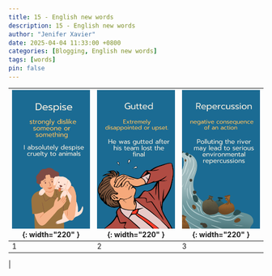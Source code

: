 ```yaml
---
title: 15 - English new words
description: 15 - English new words
author: "Jenifer Xavier"
date: 2025-04-04 11:33:00 +0800
categories: [Blogging, English new words]
tags: [words]
pin: false
---
```


| ![Idioms](/assets/img/15-english-new-words/1.png){: width="220" } | ![Idioms](/assets/img/15-english-new-words/2.png){: width="220" } | ![Idioms](/assets/img/15-english-new-words/3.png){: width="220" } |
| ----------------------------------------------------------------- | ----------------------------------------------------------------- | ----------------------------------------------------------------- |
| 1                                                                 | 2                                                                 | 3                                                                 |

|
